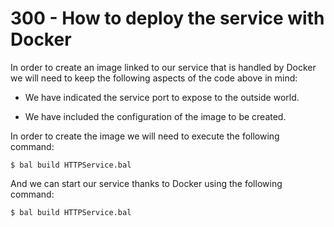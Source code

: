 # 300 - How to deploy the service with Docker

In order to create an image linked to our service that is handled by Docker we will need to keep the following aspects of the code above in mind:

- We have indicated the service port to expose to the outside world.

- We have included the configuration of the image to be created.

In order to create the image we will need to execute the following command:

```$ bal build HTTPService.bal```

And we can start our service thanks to Docker using the following command:

```$ bal build HTTPService.bal```
